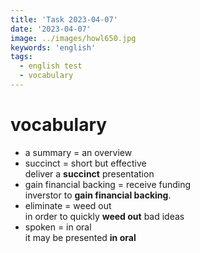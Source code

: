 ```yaml
---
title: 'Task 2023-04-07'
date: '2023-04-07'
image: ../images/howl650.jpg
keywords: 'english'
tags:
  - english test
  - vocabulary
---
```


# vocabulary

- a summary = an overview
- succinct = short but effective  
  deliver a **succinct** presentation
- gain financial backing = receive funding  
  inverstor to **gain financial backing**.
- eliminate = weed out  
  in order to quickly **weed out** bad ideas
- spoken = in oral  
  it may be presented **in oral**
